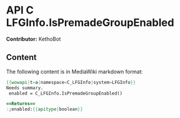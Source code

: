 # API C LFGInfo.IsPremadeGroupEnabled

**Contributor:** KethoBot

## Content

The following content is in MediaWiki markdown format:

```mediawiki
{{wowapi|t=a|namespace=C_LFGInfo|system=LFGInfo}}
Needs summary.
 enabled = C_LFGInfo.IsPremadeGroupEnabled()

==Returns==
:;enabled:{{apitype|boolean}}
```